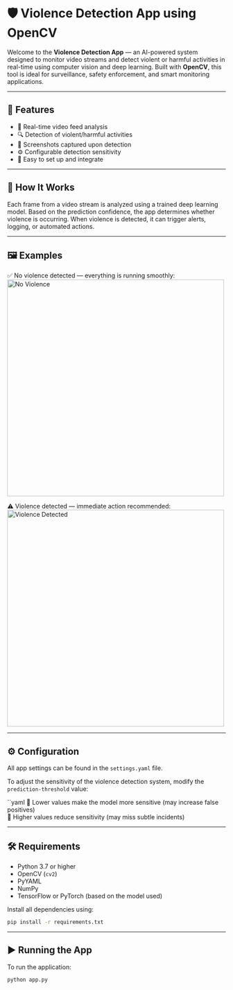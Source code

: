 # 🛡️ Violence Detection App using OpenCV

Welcome to the **Violence Detection App** — an AI-powered system designed to monitor video streams and detect violent or harmful activities in real-time using computer vision and deep learning. Built with **OpenCV**, this tool is ideal for surveillance, safety enforcement, and smart monitoring applications.

---

## 🚀 Features

- 🎥 Real-time video feed analysis
- 🔍 Detection of violent/harmful activities
- 📸 Screenshots captured upon detection
- ⚙️ Configurable detection sensitivity
- 🧩 Easy to set up and integrate

---

## 🧠 How It Works

Each frame from a video stream is analyzed using a trained deep learning model. Based on the prediction confidence, the app determines whether violence is occurring. When violence is detected, it can trigger alerts, logging, or automated actions.

---

## 🖼️ Examples

✅ No violence detected — everything is running smoothly:  
<img src="https://github.com/user-attachments/assets/ef2e8f67-29ac-416f-99c6-7a9d3391deb0" alt="No Violence" width="500"/>

⚠️ Violence detected — immediate action recommended:  
<img src="https://github.com/user-attachments/assets/f86f2108-52a9-43fd-af2f-69fccd2385c8" alt="Violence Detected" width="500"/>


---

## ⚙️ Configuration

All app settings can be found in the `settings.yaml` file.

To adjust the sensitivity of the violence detection system, modify the `prediction-threshold` value:

``yaml
📌 Lower values make the model more sensitive (may increase false positives)  
📌 Higher values reduce sensitivity (may miss subtle incidents)

---

## 🛠️ Requirements

- Python 3.7 or higher  
- OpenCV (`cv2`)  
- PyYAML  
- NumPy  
- TensorFlow or PyTorch (based on the model used)

Install all dependencies using:

```bash
pip install -r requirements.txt
```
---

## ▶️ Running the App

To run the application:

```bash
python app.py
```
